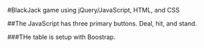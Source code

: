 #BlackJack game using jQuery/JavaScript, HTML, and CSS

##The JavaScript has three primary buttons. Deal, hit, and stand.

###THe table is setup with Boostrap.